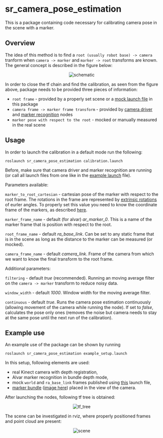 # sr_camera_pose_estimation

This is a package containing code necessary for calibrating camera pose in the scene with a marker.

## Overview

The idea of this method is to find a `root (usually robot base) -> camera` tranform when `camera -> marker` and `marker -> root` transforms are known. The general concept is described in the figure below:

<p align="center">
  <img src="https://github.com/shadow-robot/sr_vision/blob/SRC-1223/F_generify_extrinsic_calibration/sr_camera_pose_estimation/doc/diagram_camera_pose.jpg" alt="schematic"/>
</p>

In order to close the tf chain and find the calibration, as seen from the figure above, package needs to be provided three pieces of information:
- `root frame` - provided by a properly set scene or a [mock launch file](https://github.com/shadow-robot/sr_vision/blob/SRC-1223/F_generify_extrinsic_calibration/sr_camera_pose_estimation/launch/mock_world_transforms.launch) in this package
- `camera frame -> marker frame transform` - provided by [camera driver](https://github.com/shadow-robot/sr_vision/tree/SRC-1223/F_generify_extrinsic_calibration/sr_camera_launch) and [marker recognition](https://github.com/shadow-robot/sr_vision/tree/SRC-1223/F_generify_extrinsic_calibration/sr_marker_recognition) nodes
- `marker pose with respect to the root` - mocked or manually measured in the real scene

## Usage

In order to launch the calibration in a default mode run the following:

`roslaunch sr_camera_pose_estimation calibration.launch`

Before, make sure that camera driver and marker recognition are running (or call all launch files from one like in the [example launch](https://github.com/shadow-robot/sr_vision/blob/SRC-1223/F_generify_extrinsic_calibration/sr_camera_pose_estimation/launch/example_setup.launch) file).

Parameters available:

`marker_to_root_cartesian` - cartesian pose of the marker with respect to the root frame. The rotations in the frame are represented by [extrinsic rotations](https://en.wikipedia.org/wiki/Euler_angles#Definition_by_extrinsic_rotations) of eurler angles. To properly set this value you need to know the coordinate frame of the markers, as described [here](https://github.com/shadow-robot/sr_vision/tree/SRC-1223/F_generify_extrinsic_calibration/sr_marker_recognition).

`marker_frame_name` - default (for alvar) *ar_marker_0*. This is a name of the marker frame that is position with respect to the root.

`root_frame_name` - default *ra_base_link*. Can be set to any static frame that is in the scene as long as the distance to the marker can be measured (or mocked).

`camera_frame_name` - default *camera_link*. Frame of the camera from which we want to know the final transform to the root frame.

Additional parameters:

`filtering` - default *true* (recommended). Running an moving average filter on the `camera -> marker` transform to reduce noisy data.

`window_width` - default *1000*. Window width for the moving average filter.

`continuous` - default *true*. Runs the camera pose estimation continuously (allowing movement of the camera while running the node). If set to *false*, calculates the pose only ones (removes the noise but camera needs to stay at the same pose until the next run of the calibration).

## Example use

An example use of the package can be shown by running

`roslaunch sr_camera_pose_estimation example_setup.launch`

In this setup, following elements are used:

- real Kinect camera with depth registration,
- Alvar marker recognition in bundle depth mode,
- mock `world` and `ra_base_link` frames published using [this](https://github.com/shadow-robot/sr_vision/blob/SRC-1223/F_generify_extrinsic_calibration/sr_camera_pose_estimation/launch/mock_world_transforms.launch) launch file,
- [marker bundle](https://github.com/shadow-robot/common_resources/blob/kinetic-devel/sr_description_common/ar_markers/ar_marker_0_1_2_3_a4.xml) ([image here](https://github.com/shadow-robot/sr_vision/blob/SRC-1223/F_generify_extrinsic_calibration/sr_marker_recognition/doc/ar_marker_a4_border_right_size.png)) placed in the view of the camera.

After launching the nodes, following tf tree is obtained:

<p align="center">
  <img src="https://github.com/shadow-robot/sr_vision/blob/SRC-1223/F_generify_extrinsic_calibration/sr_camera_pose_estimation/doc/tf_tree.jpg" alt="tf_tree"/>
</p>

The scene can be investigated in rviz, where properly positioned frames and point cloud are present:

<p align="center">
  <img src="https://github.com/shadow-robot/sr_vision/blob/SRC-1223/F_generify_extrinsic_calibration/sr_camera_pose_estimation/doc/calib_scene.jpg" alt="scene"/>
</p>

